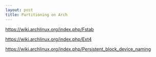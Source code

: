 ```yaml
---
layout: post
title: Partitioning on Arch
---
```


https://wiki.archlinux.org/index.php/Fstab


https://wiki.archlinux.org/index.php/Ext4


https://wiki.archlinux.org/index.php/Persistent_block_device_naming



